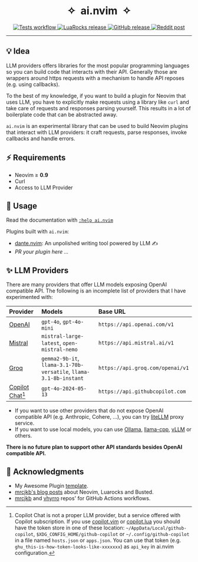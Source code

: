 <h1 align="center">✧&nbsp;&nbsp;ai.nvim&nbsp;&nbsp;✧</h1>

<p align="center">
  <a href="https://github.com/S1M0N38/ai.nvim/actions/workflows/tests.yml">
    <img alt="Tests workflow" src="https://img.shields.io/github/actions/workflow/status/S1M0N38/ai.nvim/tests.yml?style=for-the-badge&label=Tests"/>
  </a>
  <a href="https://luarocks.org/modules/S1M0N38/ai.nvim">
    <img alt="LuaRocks release" src="https://img.shields.io/luarocks/v/S1M0N38/ai.nvim?style=for-the-badge&color=5d2fbf"/>
  </a>
  <a href="https://github.com/S1M0N38/ai.nvim/releases">
    <img alt="GitHub release" src="https://img.shields.io/github/v/release/S1M0N38/ai.nvim?style=for-the-badge&label=GitHub"/>
  </a>
  <a href="https://www.reddit.com/r/neovim/comments/...">
    <img alt="Reddit post" src="https://img.shields.io/badge/post-reddit?style=for-the-badge&label=Reddit&color=FF5700"/>
  </a>
</p>

______________________________________________________________________

## 💡 Idea

LLM providers offers libraries for the most popular programming languages so you can build code that interacts with their API.
Generally those are wrappers around https requests with a mechanism to handle API reposes (e.g. using callbacks).

To the best of my knowledge, if you want to build a plugin for Neovim that uses LLM, you have to explicitly make requests using a library like `curl` and take care of requests and responses parsing yourself. This results in a lot of boilerplate code that can be abstracted away.

`ai.nvim` is an experimental library that can be used to build Neovim plugins that interact with LLM providers: it craft requests, parse responses, invoke callbacks and handle errors.

## ⚡️ Requirements

- Neovim ≥ **0.9**
- Curl
- Access to LLM Provider

## 🚀 Usage

Read the documentation with [`:help ai.nvim`](https://github.com/S1M0N38/ai.nvim/blob/main/doc/ai.txt)

Plugins built with `ai.nvim`:

- [dante.nvim](https://github.com/S1M0N38/dante.nvim): An unpolished writing tool powered by LLM ✍️
- *PR your plugin here ...*

## ✨ LLM Providers

There are many providers that offer LLM models exposing OpenAI compatible API.
The following is an incomplete list of providers that I have experimented with:

| Provider                                             | Models                                                            | Base URL                         |
| :--------------------------------------------------- | :---------------------------------------------------------------- | :------------------------------- |
| [OpenAI](https://platform.openai.com/docs/overview)  | `gpt-4o`, `gpt-4o-mini`                                           | `https://api.openai.com/v1`      |
| [Mistral](https://docs.mistral.ai/)                  | `mistral-large-latest`, `open-mistral-nemo`                       | `https://api.mistral.ai/v1`      |
| [Groq](https://console.groq.com/docs/quickstart) | `gemma2-9b-it`, `llama-3.1-70b-versatile`, `llama-3.1-8b-instant` | `https://api.groq.com/openai/v1` |
| [Copilot Chat](https://docs.github.com/en/copilot/using-github-copilot/asking-github-copilot-questions-in-your-ide)[^1] | `gpt-4o-2024-05-13` | `https://api.githubcopilot.com` |

- If you want to use other providers that do not expose OpenAI compatible API (e.g. Anthropic, Cohere, ...), you can try [liteLLM](https://docs.litellm.ai/docs/) proxy service.
- If you want to use local models, you can use [Ollama](https://ollama.com/), [llama-cpp](https://github.com/ggerganov/llama.cpp), [vLLM](https://docs.vllm.ai/en/latest/) or others.

**There is no future plan to support other API standards besides OpenAI compatible API.**

## 🙏 Acknowledgments

- My Awesome Plugin [template](https://github.com/S1M0N38/my-awesome-plugin.nvim).
- [mrcjkb's blog posts](https://mrcjkb.dev/) about Neovim, Luarocks and Busted.
- [mrcjkb](https://github.com/mrcjkb) and [vhyrro](https://github.com/vhyrro) repos' for GitHub Actions workflows.

[^1]: Copilot Chat is not a proper LLM provider, but a service offered with Copilot subscription. If you use [copilot.vim](https://github.com/github/copilot.vim) or [copilot.lua](https://github.com/zbirenbaum/copilot.lua) you should have the token store in one of these location: `~/AppData/Local/github-copilot`, `$XDG_CONFIG_HOME/github-copilot` or `~/.config/github-copilot` in a file named `hosts.json` or `apps.json`. You can use that token (e.g. `ghu_this-is-how-token-looks-like-xxxxxxx`) as `api_key` in ai.nvim configuration.
